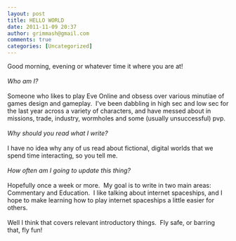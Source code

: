 ```yaml
---
layout: post
title: HELLO WORLD
date: 2011-11-09 20:37
author: grimmash@gmail.com
comments: true
categories: [Uncategorized]
---
```

Good morning, evening or whatever time it where you are at!<br /><br /><i>Who am I?</i><br /><br />Someone who likes to play Eve Online and obsess over various minutiae of games design and gameplay. &nbsp;I've been dabbling in high sec and low sec for the last year across a variety of characters, and have messed about in missions, trade, industry, wormholes and some (usually unsuccessful) pvp.<br /><br /><i>Why should you read what I write?</i><br /><br />I have no idea why any of us read about fictional, digital worlds that we spend time interacting, so you tell me.<br /><br /><i>How often am I going to update this thing?</i><br /><br />Hopefully once a week or more. &nbsp;My goal is to write in two main areas: Commentary and Education. &nbsp;I like talking about internet spaceships, and I hope to make learning how to play internet spaceships a little easier for others.<br /><br />Well I think that covers relevant introductory things. &nbsp;Fly safe, or barring that, fly fun!
